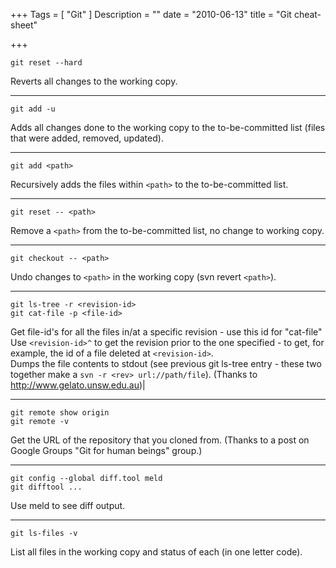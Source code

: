 +++
Tags = [ "Git" ]
Description = ""
date = "2010-06-13"
title = "Git cheat-sheet"

+++
<!--more-->

`git reset --hard`

Reverts all changes to the working copy.
_____
`git add -u`

Adds all changes done to the working copy to the to-be-committed list (files that were added, removed, updated).
_____
`git add <path>`

Recursively adds the files within `<path>` to the to-be-committed list.
_____
`git reset -- <path>`

Remove a `<path>` from the to-be-committed list, no change to working copy.
_____
`git checkout -- <path>`

Undo changes to `<path>` in the working copy (svn revert `<path>`).
_____
`git ls-tree -r <revision-id>`<br>`git cat-file -p <file-id>`

Get file-id's for all the files in/at a specific revision - use this id for "cat-file"  <br>Use `<revision-id>^` to get the revision prior to the one specified - to get, for example, the id of a file deleted at `<revision-id>`.<br> Dumps the file contents to stdout (see previous git ls-tree entry - these two together make a `svn -r <rev> url://path/file`).  (Thanks to http://www.gelato.unsw.edu.au)|
_____
`git remote show origin`<br>`git remote -v`

Get the URL of the repository that you cloned from. (Thanks to a post on Google Groups "Git for human beings" group.)
_____
`git config --global diff.tool meld`<br>`git difftool ...`

Use meld to see diff output.
_____
`git ls-files -v`

List all files in the working copy and status of each (in one letter code).
